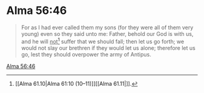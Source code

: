 # Alma 56:46

> For as I had ever called them my sons (for they were all of them very young) even so they said unto me: Father, behold our God is with us, and he will <u>not</u>[^a] suffer that we should fall; then let us go forth; we would not slay our brethren if they would let us alone; therefore let us go, lest they should overpower the army of Antipus.

[Alma 56:46](https://www.churchofjesuschrist.org/study/scriptures/bofm/alma/56?lang=eng&id=p46#p46)


[^a]: [[Alma 61.10|Alma 61:10 (10–11)]][[Alma 61.11|]].  
